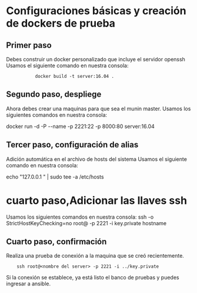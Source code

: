 # Configuraciones básicas y creación de dockers de prueba

## Primer paso
Debes construir un docker personalizado que incluye el servidor openssh
Usamos el siguiente comando en nuestra consola: 
               
               docker build -t server:16.04 .

## Segundo paso, despliege

Ahora debes crear una maquinas para que sea el munin master.
Usamos los siguientes comandos en nuestra consola: 

docker run -d -P --name <nombre del server> -p 2221:22 -p 8000:80 server:16.04


## Tercer paso, configuración de alias

Adición automática en el archivo de hosts del sistema
Usamos el siguiente comando en nuestra consola:

echo "127.0.0.1  <nombre del server>" | sudo tee -a /etc/hosts



# cuarto paso,Adicionar las llaves ssh</h3>
Usamos los siguientes comandos en nuestra consola: 
ssh -o StrictHostKeyChecking=no root@<nombre del server> -p 2221 -i key.private hostname


## Cuarto paso, confirmación
Realiza una prueba de conexión a la maquina que se creó recientemente.

        ssh root@<nombre del server> -p 2221 -i ../key.private

Si la conexión se establece, ya está listo el banco de pruebas y puedes ingresar a ansible.




